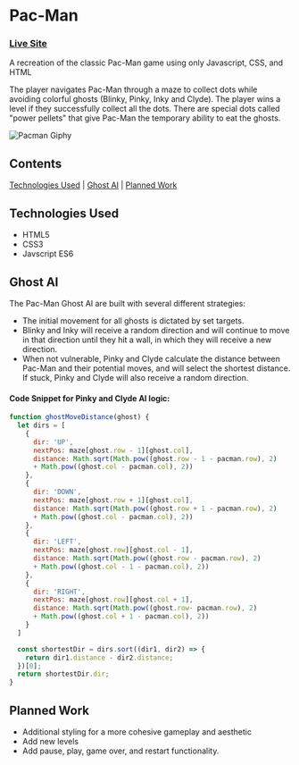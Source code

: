 # Pac-Man
### [Live Site](https://youknowhu.github.io/Pac-Man/)
A recreation of the classic Pac-Man game using only Javascript, CSS, and HTML


The player navigates Pac-Man through a maze to collect dots while avoiding colorful ghosts (Blinky, Pinky, Inky and Clyde). The player wins a level if they successfully collect all the dots. There are special dots called "power pellets" that give Pac-Man the temporary ability to eat the ghosts.

![Pacman Giphy](https://media.giphy.com/media/A1lE7R49IcWicpy9qJ/giphy.gif)

## Contents
[Technologies Used](#technologies-used) | [Ghost AI](#ghost-ai) | [Planned Work](#planned-work)

## Technologies Used
* HTML5
* CSS3
* Javscript ES6

## Ghost AI
The Pac-Man Ghost AI are built with several different strategies:
* The initial movement for all ghosts is dictated by set targets.
* Blinky and Inky will receive a random direction and will continue to move in that direction until they hit a wall, in which they will receive a new direction.
* When not vulnerable, Pinky and Clyde calculate the distance between Pac-Man and their potential moves, and will select the shortest distance. If stuck, Pinky and Clyde will also receive a random direction.

#### Code Snippet for Pinky and Clyde AI logic:
```javascript
function ghostMoveDistance(ghost) {
  let dirs = [
    {
      dir: 'UP',
      nextPos: maze[ghost.row - 1][ghost.col],
      distance: Math.sqrt(Math.pow((ghost.row - 1 - pacman.row), 2)
      + Math.pow((ghost.col - pacman.col), 2))
    },
    {
      dir: 'DOWN',
      nextPos: maze[ghost.row + 1][ghost.col],
      distance: Math.sqrt(Math.pow((ghost.row + 1 - pacman.row), 2)
      + Math.pow((ghost.col - pacman.col), 2))
    },
    {
      dir: 'LEFT',
      nextPos: maze[ghost.row][ghost.col - 1],
      distance: Math.sqrt(Math.pow((ghost.row - pacman.row), 2)
      + Math.pow((ghost.col - 1 - pacman.col), 2))
    },
    {
      dir: 'RIGHT',
      nextPos: maze[ghost.row][ghost.col + 1],
      distance: Math.sqrt(Math.pow((ghost.row- pacman.row), 2)
      + Math.pow((ghost.col + 1 - pacman.col), 2))
    }
  ]

  const shortestDir = dirs.sort((dir1, dir2) => {
    return dir1.distance - dir2.distance;
  })[0];
  return shortestDir.dir;
}

```


## Planned Work
* Additional styling for a more cohesive gameplay and aesthetic
* Add new levels
* Add pause, play, game over, and restart functionality.
